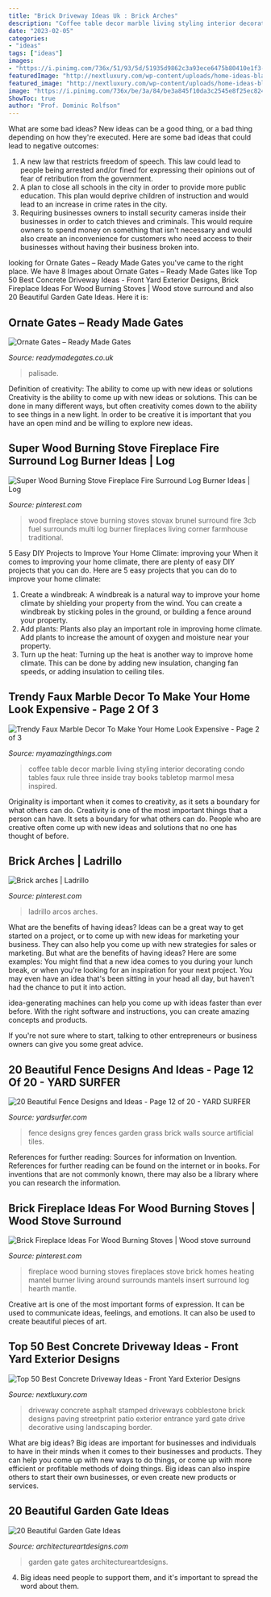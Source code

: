 ```yaml
---
title: "Brick Driveway Ideas Uk : Brick Arches"
description: "Coffee table decor marble living styling interior decorating condo tables faux rule three inside tray books tabletop marmol mesa inspired"
date: "2023-02-05"
categories:
- "ideas"
tags: ["ideas"]
images:
- "https://i.pinimg.com/736x/51/93/5d/51935d9862c3a93ece6475b80410e1f3--brick-arch-arches.jpg"
featuredImage: "http://nextluxury.com/wp-content/uploads/home-ideas-black-stamped-cobblestone-concrete-driveway.jpg"
featured_image: "http://nextluxury.com/wp-content/uploads/home-ideas-black-stamped-cobblestone-concrete-driveway.jpg"
image: "https://i.pinimg.com/736x/be/3a/84/be3a845f10da3c2545e8f25ec8246035--fireplace-ideas-wood-burning-wood-fireplace.jpg"
ShowToc: true
author: "Prof. Dominic Rolfson"
---
```



What are some bad ideas?
New ideas can be a good thing, or a bad thing depending on how they're executed. Here are some bad ideas that could lead to negative outcomes: 
1. A new law that restricts freedom of speech. This law could lead to people being arrested and/or fined for expressing their opinions out of fear of retribution from the government. 
2. A plan to close all schools in the city in order to provide more public education. This plan would deprive children of instruction and would lead to an increase in crime rates in the city. 
3. Requiring businesses owners to install security cameras inside their businesses in order to catch thieves and criminals. This would require owners to spend money on something that isn't necessary and would also create an inconvenience for customers who need access to their businesses without having their business broken into. 

	

		
looking for Ornate Gates – Ready Made Gates you've came to the right place. We have 8 Images about Ornate Gates – Ready Made Gates like Top 50 Best Concrete Driveway Ideas - Front Yard Exterior Designs, Brick Fireplace Ideas For Wood Burning Stoves | Wood stove surround and also 20 Beautiful Garden Gate Ideas. Here it is:
		
    
## Ornate Gates – Ready Made Gates

<img loading=lazy src="https://readymadegates.co.uk/wp-content/uploads/2020/11/rmg010dg-black-768x496.jpg" onerror="this.onerror=null;this.src='https://tse4.mm.bing.net/th?id=OIP.SF-UFfvu2O5IeQsn7i_VMgHaEy&amp;pid=15.1';" alt="Ornate Gates – Ready Made Gates">

_Source: readymadegates.co.uk_

>palisade. 

	

Definition of creativity: The ability to come up with new ideas or solutions
Creativity is the ability to come up with new ideas or solutions. This can be done in many different ways, but often creativity comes down to the ability to see things in a new light. In order to be creative it is important that you have an open mind and be willing to explore new ideas.

    
## Super Wood Burning Stove Fireplace Fire Surround Log Burner Ideas | Log

<img loading=lazy src="https://i.pinimg.com/736x/77/88/b3/7788b37f60c667ab2a5f801d0dda00ac.jpg" onerror="this.onerror=null;this.src='https://tse2.mm.bing.net/th?id=OIP.THqP25K2VaTdD08hhiQUHwAAAA&amp;pid=15.1';" alt="Super Wood Burning Stove Fireplace Fire Surround Log Burner Ideas | Log">

_Source: pinterest.com_

>wood fireplace stove burning stoves stovax brunel surround fire 3cb fuel surrounds multi log burner fireplaces living corner farmhouse traditional. 

	

5 Easy DIY Projects to Improve Your Home Climate: improving your
When it comes to improving your home climate, there are plenty of easy DIY projects that you can do. Here are 5 easy projects that you can do to improve your home climate: 
1. Create a windbreak: A windbreak is a natural way to improve your home climate by shielding your property from the wind. You can create a windbreak by sticking poles in the ground, or building a fence around your property. 
2. Add plants: Plants also play an important role in improving home climate. Add plants to increase the amount of oxygen and moisture near your property. 
3. Turn up the heat: Turning up the heat is another way to improve home climate. This can be done by adding new insulation, changing fan speeds, or adding insulation to ceiling tiles. 

    
## Trendy Faux Marble Decor To Make Your Home Look Expensive - Page 2 Of 3

<img loading=lazy src="http://myamazingthings.com/wp-content/uploads/2017/08/marble-decor-7.jpg" onerror="this.onerror=null;this.src='https://tse2.mm.bing.net/th?id=OIP.h7KRpsvZkcL1QgWGo5KQxwHaLF&amp;pid=15.1';" alt="Trendy Faux Marble Decor To Make Your Home Look Expensive - Page 2 of 3">

_Source: myamazingthings.com_

>coffee table decor marble living styling interior decorating condo tables faux rule three inside tray books tabletop marmol mesa inspired. 

	

Originality is important when it comes to creativity, as it sets a boundary for what others can do.
Creativity is one of the most important things that a person can have. It sets a boundary for what others can do. People who are creative often come up with new ideas and solutions that no one has thought of before.

    
## Brick Arches | Ladrillo

<img loading=lazy src="https://i.pinimg.com/736x/51/93/5d/51935d9862c3a93ece6475b80410e1f3--brick-arch-arches.jpg" onerror="this.onerror=null;this.src='https://tse1.mm.bing.net/th?id=OIP.Joup_tTLkjgryVkeai1l-wHaJ3&amp;pid=15.1';" alt="Brick arches | Ladrillo">

_Source: pinterest.com_

>ladrillo arcos arches. 

	

What are the benefits of having ideas?
Ideas can be a great way to get started on a project, or to come up with new ideas for marketing your business. They can also help you come up with new strategies for sales or marketing. But what are the benefits of having ideas? Here are some examples: 
You might find that a new idea comes to you during your lunch break, or when you're looking for an inspiration for your next project. You may even have an idea that's been sitting in your head all day, but haven't had the chance to put it into action. 

idea-generating machines can help you come up with ideas faster than ever before. With the right software and instructions, you can create amazing concepts and products. 

If you're not sure where to start, talking to other entrepreneurs or business owners can give you some great advice.

    
## 20 Beautiful Fence Designs And Ideas - Page 12 Of 20 - YARD SURFER

<img loading=lazy src="http://yardsurfer.com/wp-content/uploads/2017/01/Fence-Designs-and-Ideas-12.jpg" onerror="this.onerror=null;this.src='https://tse2.mm.bing.net/th?id=OIP.tL3XiDAy2V2AW6QBwtH5UQHaKh&amp;pid=15.1';" alt="20 Beautiful Fence Designs and Ideas - Page 12 of 20 - YARD SURFER">

_Source: yardsurfer.com_

>fence designs grey fences garden grass brick walls source artificial tiles. 

	

References for further reading: Sources for information on Invention.
References for further reading can be found on the internet or in books. For inventions that are not commonly known, there may also be a library where you can research the information.

    
## Brick Fireplace Ideas For Wood Burning Stoves | Wood Stove Surround

<img loading=lazy src="https://i.pinimg.com/736x/be/3a/84/be3a845f10da3c2545e8f25ec8246035--fireplace-ideas-wood-burning-wood-fireplace.jpg" onerror="this.onerror=null;this.src='https://tse4.mm.bing.net/th?id=OIP.DmnGjLZYcnF2m-imY_MC6AHaHa&amp;pid=15.1';" alt="Brick Fireplace Ideas For Wood Burning Stoves | Wood stove surround">

_Source: pinterest.com_

>fireplace wood burning stoves fireplaces stove brick homes heating mantel burner living around surrounds mantels insert surround log hearth mantle. 

	

Creative art is one of the most important forms of expression. It can be used to communicate ideas, feelings, and emotions. It can also be used to create beautiful pieces of art.

    
## Top 50 Best Concrete Driveway Ideas - Front Yard Exterior Designs

<img loading=lazy src="http://nextluxury.com/wp-content/uploads/home-ideas-black-stamped-cobblestone-concrete-driveway.jpg" onerror="this.onerror=null;this.src='https://tse3.mm.bing.net/th?id=OIP.nxhbNW7nTDiN8Vv2umlnVQAAAA&amp;pid=15.1';" alt="Top 50 Best Concrete Driveway Ideas - Front Yard Exterior Designs">

_Source: nextluxury.com_

>driveway concrete asphalt stamped driveways cobblestone brick designs paving streetprint patio exterior entrance yard gate drive decorative using landscaping border. 

	

What are big ideas?
Big ideas are important for businesses and individuals to have in their minds when it comes to their businesses and products. They can help you come up with new ways to do things, or come up with more efficient or profitable methods of doing things. Big ideas can also inspire others to start their own businesses, or even create new products or services.

    
## 20 Beautiful Garden Gate Ideas

<img loading=lazy src="https://www.architectureartdesigns.com/wp-content/uploads/2013/03/Gates-ArchitectureArtDesigns-6.jpg" onerror="this.onerror=null;this.src='https://tse3.mm.bing.net/th?id=OIP.SGeevEAtPGw3-zs_8P6foQAAAA&amp;pid=15.1';" alt="20 Beautiful Garden Gate Ideas">

_Source: architectureartdesigns.com_

>garden gate gates architectureartdesigns. 

	

4. Big ideas need people to support them, and it's important to spread the word about them.

